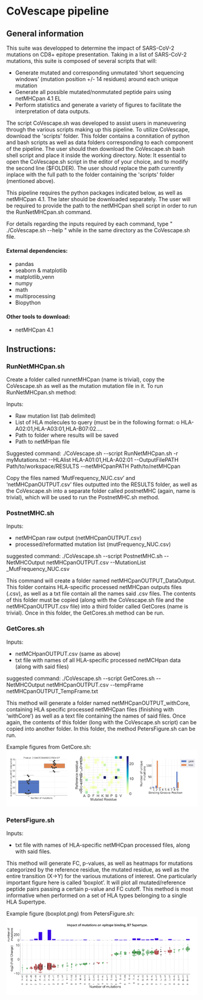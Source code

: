 # CoVescape pipeline

## General information


This suite was developped to determine the impact of SARS-CoV-2 mutations on CD8+ epitope presentation. Taking in a list of SARS-CoV-2 mutations, this suite is composed of several scripts that will:
-	Generate mutated and corresponding unmutated ‘short sequencing windows’ (mutation position +/- 14 residues) around each unique mutation
-	Generate all possible mutated/nonmutated peptide pairs using netMHCpan 4.1 EL
-	Perform statistics and generate a variety of figures to facilitate the interpretation of data outputs.

The script CoVescape.sh was developed to assist users in maneuvering through the various scripts making up this pipeline. To utilize CoVescape, download the 'scripts' folder. This folder contains a connitation of python and bash scripts as well as data folders corresponding to each component of the pipeline. The user should then download the CoVescape.sh bash shell script and place it inside the working directory. 
Note: It essential to open the CoVescape.sh script in the editor of your choice, and to modify the second line ($FOLDER). The user should replace the path currently inplace with the full path to the folder containing the 'scripts' folder (mentioned above). 

This pipeline requires the python packages indicated below, as well as netMHCpan 4.1. The later should be downloaded separately. The user will be required to provide the path to the netMHCpan shell script in order to run the RunNetMHCpan.sh command.

For details regarding the inputs required by each command, type " ./CoVescape.sh --help " while in the same directory as the CoVescape.sh file.


#### External dependencies:
-	pandas 
-	seaborn & matplotlib
-	matplotlib_venn
-	numpy
-	math
-	multiprocessing
-	Biopython


#### Other tools to download:
-	netMHCpan 4.1


## Instructions:
### RunNetMHCpan.sh

Create a folder called runnetMHCpan (name is trivial), copy the CoVescape.sh as well as the mutation mutation file in it. To run RunNetMHCpan.sh method:

Inputs: 
-	Raw mutation list (tab delimited)
-	List of HLA molecules to query (must be in the following format: 
o	HLA-A02:01,HLA-A03:01,HLA-B07:02….
-	Path to folder where results will be saved
-	Path to netMHpan file

Suggested command: 
./CoVescape.sh --script RunNetMHCpan.sh -r myMutations.txt --HLAlist HLA-A01:01,HLA-A02:01 --OutputFilePATH Path/to/workspace/RESULTS --netMHCpanPATH Path/to/netMHCpan

Copy the files named ‘MutFrequency_NUC.csv’ and ‘netMHCpanOUTPUT.csv’ files outputted into the RESULTS folder, as well as the CoVescape.sh into a separate folder called postnetMHC (again, name is trivial), which will be used to run the PostnetMHC.sh method.


### PostnetMHC.sh

Inputs:
-	netMHCpan raw output (netMHCpanOUTPUT.csv)
-	processed/reformatted mutation list (mutFrequency_NUC.csv)

suggested command: 
./CoVescape.sh --script PostnetMHC.sh --NetMHCOutput netMHCpanOUTPUT.csv --MutationList _MutFrequency_NUC.csv


This command will create a folder named netMHCpanOUTPUT_DataOutput. This folder contains HLA-specific processed netMHCpan outputs files (.csv), as well as a txt file contain all the names said .csv files. The contents of this folder must be copied (along with the CoVescape.sh file and the netMHCpanOUTPUT.csv file) into a third folder called GetCores (name is trivial). Once in this folder, the GetCores.sh method can be run.


### GetCores.sh

Inputs:
-	netMCHpanOUTPUT.csv  (same as above)
-	txt file with names of all HLA-specific processed netMCHpan data (along with said files)

suggested command:
./CoVescape.sh --script GetCores.sh --NetMHCOutput netMHCpanOUTPUT.csv --tempFrame netMHCpanOUTPUT_TempFrame.txt

This method will generate a folder named netMHCpanOUTPUT_withCore, containing HLA specific processed netMHCpan files (finishing with ‘withCore’) as well as a text file containing the names of said files. Once again, the contents of this folder (long with the CoVescape.sh script) can be copied into another folder. In this folder, the method PetersFigure.sh can be run.

Example figures from GetCore.sh:
![alt text](Images_readme/Mutation_impact_on_B7_supertype_GetCore.png)

### PetersFigure.sh

Inputs:
-	txt file with names of HLA-specific netMHCpan processed files, along with said files.

This method will generate FC, p-values, as well as heatmaps for mutations categorized by the reference residue, the mutated residue, as well as the entire transition (X->Y) for the various mutations of interest. One particularly important figure here is called ‘boxplot’. It will plot all mutated/reference peptide pairs passing a certain p-value and FC cutoff. This method is most informative when performed on a set of HLA types belonging to a single HLA Supertype.

Example figure (boxplot.png) from PetersFigure.sh:
![alt text](Images_readme/B7_mutation_impact_epitopes_PetersFigure.png)
